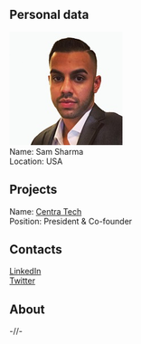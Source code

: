 ## Personal data
![sam sharma photo](photo/sam_sharma.jpg)  
Name:   Sam Sharma  
Location: USA  
## Projects 
Name: [Centra Tech](../projects/centra_tech.md)  
Position: President & Co-founder   
## Contacts
[LinkedIn](https://www.linkedin.com/in/sam-sharma-655392143/)    
[Twitter](https://twitter.com/s_sharma91)  
## About
-//-
